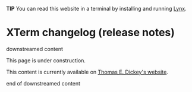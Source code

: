 **TIP** You can read this website in a terminal by installing and running [Lynx](https://lynx.browser.org/).

# XTerm changelog (release notes)

downstreamed content

This page is under construction.

This content is currently available on [Thomas E. Dickey's website](https://invisible-island.net/xterm/xterm.log.html).

end of downstreamed content
